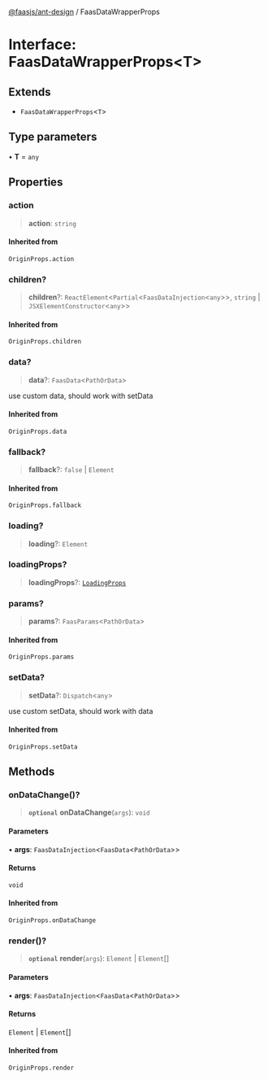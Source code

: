 [@faasjs/ant-design](../README.md) / FaasDataWrapperProps

# Interface: FaasDataWrapperProps\<T\>

## Extends

- `FaasDataWrapperProps`\<`T`\>

## Type parameters

• **T** = `any`

## Properties

### action

> **action**: `string`

#### Inherited from

`OriginProps.action`

### children?

> **children**?: `ReactElement`\<`Partial`\<`FaasDataInjection`\<`any`\>\>, `string` \| `JSXElementConstructor`\<`any`\>\>

#### Inherited from

`OriginProps.children`

### data?

> **data**?: `FaasData`\<`PathOrData`\>

use custom data, should work with setData

#### Inherited from

`OriginProps.data`

### fallback?

> **fallback**?: `false` \| `Element`

#### Inherited from

`OriginProps.fallback`

### loading?

> **loading**?: `Element`

### loadingProps?

> **loadingProps**?: [`LoadingProps`](../type-aliases/LoadingProps.md)

### params?

> **params**?: `FaasParams`\<`PathOrData`\>

#### Inherited from

`OriginProps.params`

### setData?

> **setData**?: `Dispatch`\<`any`\>

use custom setData, should work with data

#### Inherited from

`OriginProps.setData`

## Methods

### onDataChange()?

> **`optional`** **onDataChange**(`args`): `void`

#### Parameters

• **args**: `FaasDataInjection`\<`FaasData`\<`PathOrData`\>\>

#### Returns

`void`

#### Inherited from

`OriginProps.onDataChange`

### render()?

> **`optional`** **render**(`args`): `Element` \| `Element`[]

#### Parameters

• **args**: `FaasDataInjection`\<`FaasData`\<`PathOrData`\>\>

#### Returns

`Element` \| `Element`[]

#### Inherited from

`OriginProps.render`
